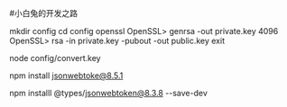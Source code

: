 #小白兔的开发之路

mkdir config
cd config
openssl
OpenSSL> genrsa -out private.key 4096
OpenSSL> rsa -in private.key -pubout -out public.key
exit

node config/convert.key

npm install jsonwebtoke@8.5.1

npm installl @types/jsonwebtoken@8.3.8 --save-dev
